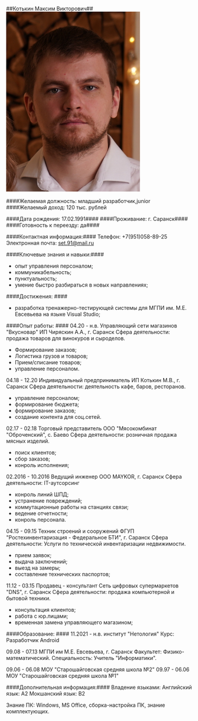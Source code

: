##Котькин Максим Викторович##
![foto](img/foto.jpg)

####Желаемая должность: младший разработчик,junior
####Желаемый доход: 120 тыс. рублей

####Дата рождения: 17.02.1991####
####Проживание: г. Саранск####
####Готовность к переезду: да####

####Контактная информация:####
Телефон: +7(951)058-89-25
Электронная почта: set.91@mail.ru

####Ключевые знания и навыки:####
 - опыт управления персоналом;
 - коммуникабельность;
 - пунктуальность;
 - умение быстро разбираться в новых направлениях;
 
####Достижения: ####
 - разработка тренажерно-тестирующей системы для МГПИ им. М.Е. Евсевьева на языке Visual Studio;
 
####Опыт работы: ####
04.20 - н.в. Управляющий сети магазинов "Вкусновар"
ИП Чиряскин А.А., г. Саранск
Сфера деятельности: продажа товаров для винокуров и сыроделов.
 - Формирование заказов;
 - Логистика грузов и товаров;
 - Прием/списание товаров;
 - управление персоналом.

04.18 - 12.20 Индивидуальный предприниматель
ИП Котькин М.В., г. Саранск
Сфера деятельности: деятельность кафе, баров, ресторанов.
 - управление персоналом;
 - формирование бюджета; 
 - формирование заказов;
 - создание контента для соц.сетей.
 
02.17 - 02.18 Торговый представитель
ООО "Мясокомбинат "Оброченский", с. Баево
Сфера деятельности: розничная продажа мясных изделий.
 - поиск клиентов;
 - сбор заказов;
 - конроль исполнения;

02.2016 - 10.2016 Ведущий инженер
ООО MAYKOR, г. Саранск
Сфера деятельности: IT-аутсорсинг
 - конроль линий ШПД;
 - устранение повреждений;
 - коммутационные работы на станциях связи;
 - ведение отчетности;
 - конроль персонала.
 
 04.15 - 09.15 Техник строений и сооружений
 ФГУП "Ростехинвентаризация - Федеральное БТИ", г. Саранск
 Сфера деятельности: Услуги по технической инвентаризации недвижимости.
  - прием заявок;
  - выдача заключений;
  - выезд на замеры;
  - составление технических паспортов;
  
11.12 - 03.15 Продавец - консультант
Сеть цифровых супермаркетов "DNS", г. Саранск
Сфера деятельности: продажа компьютерной и бытовой техники.
 - консультация клиентов;
 - работа с юр.лицами;
 - временная замена управляющего магазином;
 
 
####Образование: ####
11.2021 - н.в. институт "Нетология"
Курс: Разработчик Android

09.08 - 07.13 МГПИ им М.Е. Евсевьева, г. Саранск
Факультет: Физико-математический.
Специальность: Учитель "Информатики".

09.06 - 06.08 МОУ "Старошайговская средняя школа №2"
09.97 - 06.06 МОУ "Старошайговская средняя школа №1"


####Дополнительная информация:#### 
Владение языками:
Английский язык: А2
Мокшанский язык: B2

Знание ПК: Windows, MS Office, сборка-настройка ПК, знание комплектующих.

 
 

